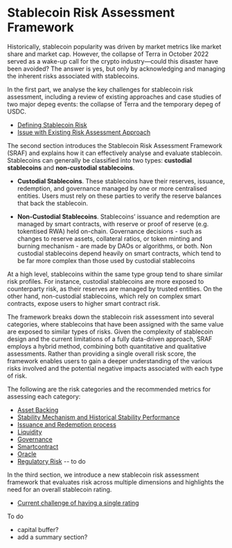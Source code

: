 # Stablecoin Risk Assessment Framework

Historically, stablecoin popularity was driven by market metrics like market share and market cap. However, the collapse of Terra in October 2022 served as a wake-up call for the crypto industry—could this disaster have been avoided? The answer is yes, but only by acknowledging and managing the inherent risks associated with stablecoins.

In the first part, we analyse the key challenges for stablecoin risk assessment, including a review of existing approaches and case studies of two major depeg events: the collapse of Terra and the temporary depeg of USDC.

- [Defining Stablecoin Risk](https://github.com/tamamatammy/sraf/blob/main/research/defining_stablecoin_risk.md)
- [Issue with Existing Risk Assessment Approach](https://github.com/tamamatammy/sraf/blob/main/research/issues.md)

The second section introduces the Stablecoin Risk Assessment Framework (SRAF) and explains how it can effectively analyse and evaluate stablecoin. Stablecoins can generally be classified into two types: **custodial stablecoins** and **non-custodial stablecoins**.

- **Custodial Stablecoins**. These stablecoins have their reserves, issuance, redemption, and governance managed by one or more centralised entities. Users must rely on these parties to verify the reserve balances that back the stablecoin.

- **Non-Custodial Stablecoins**. Stablecoins’ issuance and redemption are managed by smart contracts, with reserve or proof of reserve (e.g. tokentised RWA) held on-chain. Governance decisions - such as changes to reserve assets, collateral ratios, or token minting and burning mechanism - are made by DAOs or algorithms, or both. Non custodial stablecoins depend heavily on smart contracts, which tend to be far more complex than those used by custodial stablecoins

At a high level, stablecoins within the same type group tend to share similar risk profiles. For instance, custodial stablecoins are more exposed to counterparty risk, as their reserves are managed by trusted entities. On the other hand, non-custodial stablecoins, which rely on complex smart contracts, expose users to higher smart contract risk.

The framework breaks down the stablecoin risk assessment into several categories, where stablecoins that have been assigned with the same value are exposed to similar types of risks. Given the complexity of stablecoin design and the current limitations of a fully data-driven approach, SRAF employs a hybrid method, combining both quantitative and qualitative assessments. Rather than providing a single overall risk score, the framework enables users to gain a deeper understanding of the various risks involved and the potential negative impacts associated with each type of risk.

The following are the risk categories and the recommended metrics for assessing each category:
  - [Asset Backing](https://github.com/tamamatammy/sraf/blob/main/research/asset_backing_risk.md)
  - [Stability Mechanism and Historical Stability Performance](https://github.com/tamamatammy/sraf/blob/main/research/stability_risk.md)
  - [Issuance and Redemption process](https://github.com/tamamatammy/sraf/blob/main/research/issuance_redemption.md)
  - [Liquidity](https://github.com/tamamatammy/sraf/blob/main/research/liquidity.md)
  - [Governance](https://github.com/tamamatammy/sraf/blob/main/research/governance.md)
  - [Smartcontract](https://github.com/tamamatammy/sraf/blob/main/research/smart_contract.md)
  - [Oracle](https://github.com/tamamatammy/sraf/blob/main/research/oracle.md)
  - [Regulatory Risk](https://github.com/tamamatammy/sraf/blob/main/research/regulatory_risk.md) -- to do

In the third section, we introduce a new stablecoin risk assessment framework that evaluates risk across multiple dimensions and highlights the need for an overall stablecoin rating.

- [Current challenge of having a single rating](https://github.com/tamamatammy/sraf/blob/main/research/single_rating_challenge.md)

To do
- capital buffer?
- add a summary section?
